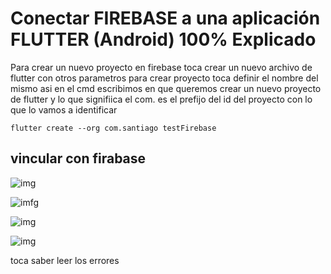 # Conectar FIREBASE a una aplicación FLUTTER (Android) 100% Explicado

Para crear un nuevo proyecto en firebase toca crear un nuevo archivo de flutter con otros parametros para crear proyecto toca definir el nombre del mismo asi en el cmd escribimos en que queremos crear un nuevo proyecto de flutter y lo que signifiica el com. es el prefijo del id del proyecto con lo que lo vamos a identificar

    flutter create --org com.santiago testFirebase

## vincular con  firabase

![img](Captura%20de%20pantalla%202023-08-10%20172053.png)

![imfg](Captura%20de%20pantalla%202023-08-10%20172650.png)

![img](Captura%20de%20pantalla%202023-08-10%20172941.png)

![img](Captura%20de%20pantalla%202023-08-14%20172717.png)


toca saber leer los errores

